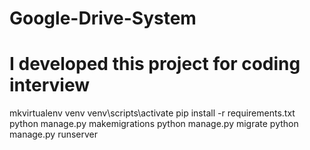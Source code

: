 # Google-Drive-System
# I developed this project for coding interview

mkvirtualenv venv
venv\scripts\activate
pip install -r requirements.txt
python manage.py makemigrations
python manage.py migrate
python manage.py runserver
